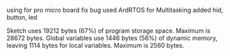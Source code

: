 using for pro micro board
fix bug
used ArdRTOS for Multitasking
added hid, button, led


Sketch uses 19212 bytes (67%) of program storage space. Maximum is 28672 bytes.
Global variables use 1446 bytes (56%) of dynamic memory, leaving 1114 bytes for local variables. Maximum is 2560 bytes.
